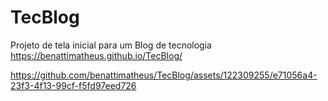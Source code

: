 # TecBlog
Projeto de tela inicial para um Blog de tecnologia
https://benattimatheus.github.io/TecBlog/

https://github.com/benattimatheus/TecBlog/assets/122309255/e71056a4-23f3-4f13-99cf-f5fd97eed726

